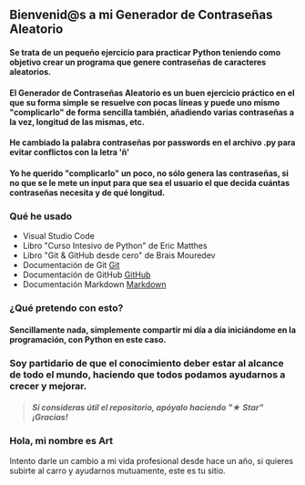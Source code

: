 ## Bienvenid@s a mi Generador de Contraseñas Aleatorio

#### Se trata de un pequeño ejercicio para practicar Python teniendo como objetivo crear un programa que genere contraseñas de caracteres aleatorios.

#### El Generador de Contraseñas Aleatorio es un buen ejercicio práctico en el que su forma simple se resuelve con pocas líneas y puede uno mismo "complicarlo" de forma sencilla también, añadiendo varias contraseñas a la vez, longitud de las mismas, etc.

#### He cambiado la palabra contraseñas por passwords en el archivo .py para evitar conflictos con la letra 'ñ'

#### Yo he querido "complicarlo" un poco, no sólo genera las contraseñas, si no que se le mete un input para que sea el usuario el que decida cuántas contraseñas necesita y de qué longitud.


### Qué he usado

 - Visual Studio Code
 - Libro "Curso Intesivo de Python" de Eric Matthes
 - Libro "Git & GitHub desde cero" de Brais Mouredev
 - Documentación de Git [Git](https://git-scm.com)
 - Documentación de GitHub [GitHub](https://docs.github.com/es)
 - Documentación Markdown [Markdown](https://markdown.es)

### ¿Qué pretendo con esto?

#### Sencillamente nada, simplemente compartir mi día a día iniciándome en la programación, con Python en este caso. 
### Soy partidario de que el conocimiento deber estar al alcance de todo el mundo, haciendo que todos podamos ayudarnos a crecer y mejorar.

> ##### Si consideras útil el repositorio, apóyalo haciendo "★ Star" ¡Gracias!

### Hola, mi nombre es Art

Intento darle un cambio a mi vida profesional desde hace un año, si quieres subirte al carro y ayudarnos mutuamente, este es tu sitio.
